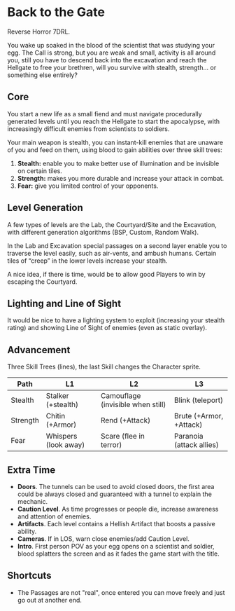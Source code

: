 # Back to the Gate

Reverse Horror 7DRL.

You wake up soaked in the blood of the scientist that was studying your egg. The Call is strong, but you are weak and small, activity is all around you, still you have to descend back into the excavation and reach the Hellgate to free your brethren, will you survive with stealth, strength… or something else entirely?

## Core

You start a new life as a small fiend and must navigate procedurally generated levels until you reach the Hellgate to start the apocalypse, with increasingly difficult enemies from scientists to soldiers.

Your main weapon is stealth, you can instant-kill enemies that are unaware of you and feed on them, using blood to gain abilities over three skill trees:

1. **Stealth:** enable you to make better use of illumination and be invisible on certain tiles.
2. **Strength:** makes you more durable and increase your attack in combat.
3. **Fear:** give you limited control of your opponents.

## Level Generation

A few types of levels are the Lab, the Courtyard/Site and the Excavation, with different generation algorithms (BSP, Custom, Random Walk).

In the Lab and Excavation special passages on a second layer enable you to traverse the level easily, such as air-vents, and ambush humans. Certain tiles of “creep” in the lower levels increase your stealth.

A nice idea, if there is time, would be to allow good Players to win by escaping the Courtyard.

## Lighting and Line of Sight

It would be nice to have a lighting system to exploit (increasing your stealth rating) and showing Line of Sight of enemies (even as static overlay).

## Advancement

Three Skill Trees (lines), the last Skill changes the Character sprite.

| Path | L1 | L2 | L3 |
| --- | --- | --- | --- |
| Stealth | Stalker (+stealth) | Camouflage (invisible when still) | Blink (teleport) |
| Strength  | Chitin (+Armor) | Rend (+Attack) | Brute (+Armor, +Attack) |
| Fear | Whispers (look away) | Scare (flee in terror) | Paranoia (attack allies) |

## Extra Time

- **Doors**. The tunnels can be used to avoid closed doors, the first area could be always closed and guaranteed with a tunnel to explain the mechanic.
- **Caution Level**. As time progresses or people die, increase awareness and attention of enemies.
- **Artifacts**. Each level contains a Hellish Artifact that boosts a passive ability.
- **Cameras**. If in LOS, warn close enemies/add Caution Level.
- **Intro**. First person POV as your egg opens on a scientist and soldier, blood splatters the screen and as it fades the game start with the title.

## Shortcuts

- The Passages are not "real", once entered you can move freely and just go out at another end.
